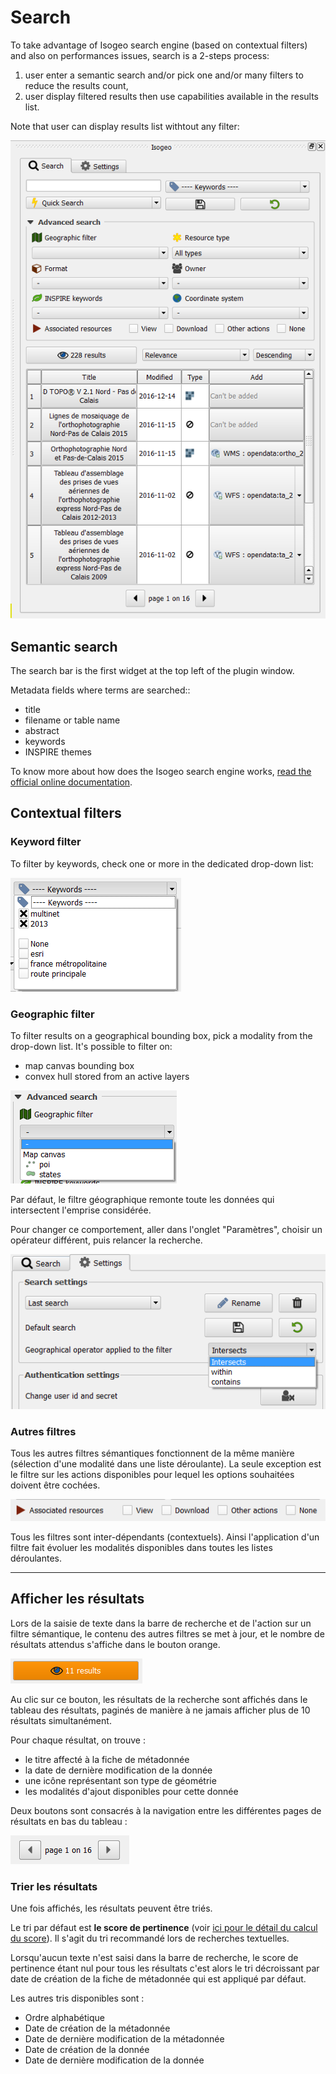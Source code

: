 # Search

To take advantage of Isogeo search engine (based on contextual filters) and also on performances issues, search is a 2-steps process:

1. user enter a semantic search and/or pick one and/or many filters to reduce the results count,
2. user display filtered results then use capabilities available in the results list.

Note that user can display results list withtout any filter:

![](https://raw.githubusercontent.com/isogeo/isogeo-plugin-qgis/master/img/ui_tabs_main_search_empty_en.png "Search form without any filter")

## Semantic search

The search bar is the first widget at the top left of the plugin window.

Metadata fields where terms are searched:: 
- title
- filename or table name
- abstract
- keywords
- INSPIRE themes

To know more about how does the Isogeo search engine works, [read the official online documentation](http://help.isogeo.com/en/features/inventory/search.html).

## Contextual filters

### Keyword filter

To filter by keywords, check one or more in the dedicated drop-down list:

![](https://raw.githubusercontent.com/isogeo/isogeo-plugin-qgis/master/img/search_options_keywords_en.png "Keyword dropdown filter")

### Geographic filter

To filter results on a geographical bounding box, pick a modality from the drop-down list.
It's possible to filter on:

- map canvas bounding box
- convex hull stored from an active layers

![](https://raw.githubusercontent.com/isogeo/isogeo-plugin-qgis/master/img/search_options_geographic_en.png "Geographic filter - From an active layer")

Par défaut, le filtre géographique remonte toute les données qui intersectent l'emprise considérée.

Pour changer ce comportement, aller dans l'onglet "Paramètres", choisir un opérateur différent, puis relancer la recherche.

![](https://raw.githubusercontent.com/isogeo/isogeo-plugin-qgis/master/img/settings_geographic_en.png "Set geometric operator for geographic filter")

### Autres filtres

Tous les autres filtres sémantiques fonctionnent de la même manière \(sélection d'une modalité dans une liste déroulante\). La seule exception est le filtre sur les actions disponibles pour lequel les options souhaitées doivent être cochées.

![](https://raw.githubusercontent.com/isogeo/isogeo-plugin-qgis/master/img/search_options_actions_en.png "Filtre sur les actions associées")

Tous les filtres sont inter-dépendants \(contextuels\). Ainsi l'application d'un filtre fait évoluer les modalités disponibles dans toutes les listes déroulantes.

---

## Afficher les résultats

Lors de la saisie de texte dans la barre de recherche et de l'action sur un filtre sémantique, le contenu des autres filtres se met à jour, et le nombre de résultats attendus s'affiche dans le bouton orange.

![](https://raw.githubusercontent.com/isogeo/isogeo-plugin-qgis/master/img/search_results_show_en.png "Nombre de résultats sur le bouton pour les afficher")

Au clic sur ce bouton, les résultats de la recherche sont affichés dans le tableau des résultats, paginés de manière à ne jamais afficher plus de 10 résultats simultanément.

Pour chaque résultat, on trouve :

* le titre affecté à la fiche de métadonnée
* la date de dernière modification de la donnée
* une icône représentant son type de géométrie
* les modalités d'ajout disponibles pour cette donnée

Deux boutons sont consacrés à la navigation entre les différentes pages de résultats en bas du tableau :

![](https://raw.githubusercontent.com/isogeo/isogeo-plugin-qgis/master/img/search_results_pagination_en.png "Pagination des résultats")

### Trier les résultats

Une fois affichés, les résultats peuvent être triés.

Le tri par défaut est **le score de pertinence** \(voir [ici pour le détail du calcul du score](http://help.isogeo.com/fr/features/inventory/search.html#pertinence-)\). Il s'agit du tri recommandé lors de recherches textuelles.

Lorsqu'aucun texte n'est saisi dans la barre de recherche, le score de pertinence étant nul pour tous les résultats c'est alors le tri décroissant par date de création de la fiche de métadonnée qui est appliqué par défaut.

Les autres tris disponibles sont :

* Ordre alphabétique
* Date de création de la métadonnée
* Date de dernière modification de la métadonnée
* Date de création de la donnée
* Date de dernière modification de la donnée



